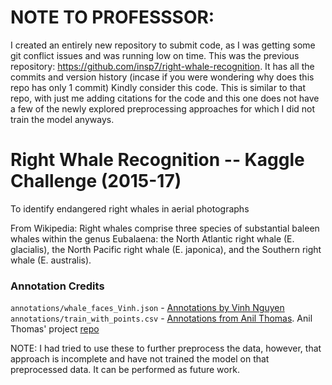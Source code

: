 # NOTE TO PROFESSSOR: 
I created an entirely new repository to submit code, as I was getting some git conflict issues and was running low on time.
This was the previous repository: https://github.com/insp7/right-whale-recognition. It has all the commits and version history (incase if you were wondering why does this repo has only 1 commit)
Kindly consider this code. This is similar to that repo, with just me adding citations for the code and this one does not have a few of the newly explored preprocessing approaches for which I did not train the model anyways.

# Right Whale Recognition -- Kaggle Challenge (2015-17)
To identify endangered right whales in aerial photographs 

From Wikipedia:
Right whales comprise three species of substantial baleen whales within the genus Eubalaena:
the North Atlantic right whale (E. glacialis), the North Pacific right whale (E. japonica), and the Southern right whale (E. australis).

### Annotation Credits

<code>annotations/whale_faces_Vinh.json</code> - [Annotations by Vinh Nguyen](https://www.kaggle.com/competitions/noaa-right-whale-recognition/discussion/17421) <br />
<code>annotations/train_with_points.csv</code> - [Annotations from Anil Thomas](https://www.kaggle.com/competitions/noaa-right-whale-recognition/discussion/17555). Anil Thomas' project [repo](https://github.com/anlthms/whale-2015)


NOTE: I had tried to use these to further preprocess the data, however, that approach is incomplete and have not trained the model on that preprocessed data. It can be performed as future work.
